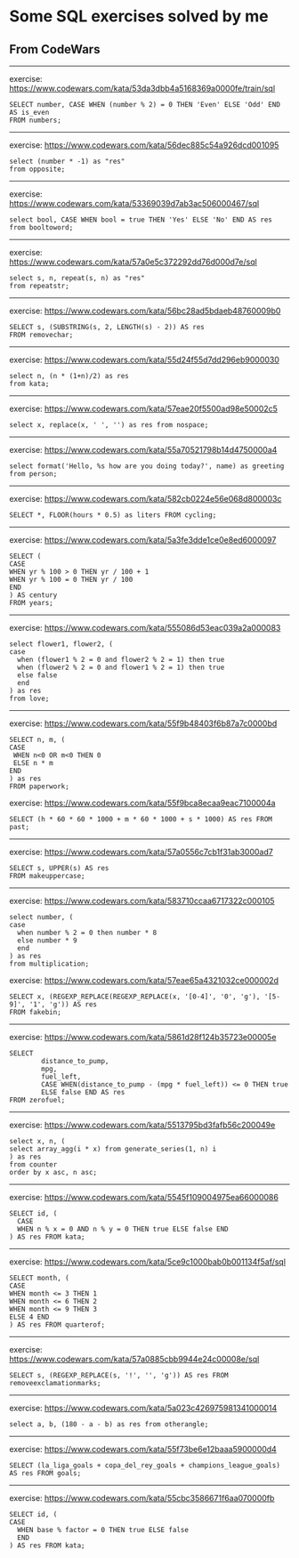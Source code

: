 # Some SQL exercises solved by me
## From CodeWars
***
exercise: https://www.codewars.com/kata/53da3dbb4a5168369a0000fe/train/sql
```
SELECT number, CASE WHEN (number % 2) = 0 THEN 'Even' ELSE 'Odd' END AS is_even
FROM numbers;
```
***
exercise: https://www.codewars.com/kata/56dec885c54a926dcd001095
```
select (number * -1) as "res"
from opposite;
```
***
exercise: https://www.codewars.com/kata/53369039d7ab3ac506000467/sql
```
select bool, CASE WHEN bool = true THEN 'Yes' ELSE 'No' END AS res
from booltoword;
```
***
exercise: https://www.codewars.com/kata/57a0e5c372292dd76d000d7e/sql
```
select s, n, repeat(s, n) as "res"
from repeatstr;
```
***
exercise: https://www.codewars.com/kata/56bc28ad5bdaeb48760009b0
```
SELECT s, (SUBSTRING(s, 2, LENGTH(s) - 2)) AS res
FROM removechar;
```
***
exercise: https://www.codewars.com/kata/55d24f55d7dd296eb9000030
```
select n, (n * (1+n)/2) as res
from kata;
```
***
exercise: https://www.codewars.com/kata/57eae20f5500ad98e50002c5
```
select x, replace(x, ' ', '') as res from nospace;
```
***
exercise: https://www.codewars.com/kata/55a70521798b14d4750000a4
```
select format('Hello, %s how are you doing today?', name) as greeting 
from person;
```
***
exercise: https://www.codewars.com/kata/582cb0224e56e068d800003c
```
SELECT *, FLOOR(hours * 0.5) as liters FROM cycling;
```
***
exercise: https://www.codewars.com/kata/5a3fe3dde1ce0e8ed6000097
```
SELECT (
CASE 
WHEN yr % 100 > 0 THEN yr / 100 + 1 
WHEN yr % 100 = 0 THEN yr / 100 
END  
) AS century 
FROM years;
```
***
exercise: https://www.codewars.com/kata/555086d53eac039a2a000083
```
select flower1, flower2, (
case
  when (flower1 % 2 = 0 and flower2 % 2 = 1) then true
  when (flower2 % 2 = 0 and flower1 % 2 = 1) then true
  else false
  end
) as res
from love;
```
***
exercise: https://www.codewars.com/kata/55f9b48403f6b87a7c0000bd
```
SELECT n, m, (
CASE
 WHEN n<0 OR m<0 THEN 0
 ELSE n * m
END
) as res
FROM paperwork;
```
exercise: https://www.codewars.com/kata/55f9bca8ecaa9eac7100004a
```
SELECT (h * 60 * 60 * 1000 + m * 60 * 1000 + s * 1000) AS res FROM past;
```
***
exercise: https://www.codewars.com/kata/57a0556c7cb1f31ab3000ad7
```
SELECT s, UPPER(s) AS res
FROM makeuppercase; 
```
***
exercise: https://www.codewars.com/kata/583710ccaa6717322c000105
```
select number, (
case
  when number % 2 = 0 then number * 8
  else number * 9
  end
) as res 
from multiplication;
```
exercise: https://www.codewars.com/kata/57eae65a4321032ce000002d
```
SELECT x, (REGEXP_REPLACE(REGEXP_REPLACE(x, '[0-4]', '0', 'g'), '[5-9]', '1', 'g')) AS res
FROM fakebin;
```
***
exercise: https://www.codewars.com/kata/5861d28f124b35723e00005e
```
SELECT 
        distance_to_pump,
        mpg,
        fuel_left,
        CASE WHEN(distance_to_pump - (mpg * fuel_left)) <= 0 THEN true
        ELSE false END AS res
FROM zerofuel;
```
***
exercise: https://www.codewars.com/kata/5513795bd3fafb56c200049e
```
select x, n, (
select array_agg(i * x) from generate_series(1, n) i
) as res
from counter
order by x asc, n asc;
```
***
exercise: https://www.codewars.com/kata/5545f109004975ea66000086
```
SELECT id, (
  CASE 
  WHEN n % x = 0 AND n % y = 0 THEN true ELSE false END
) AS res FROM kata;
```
***
exercise: https://www.codewars.com/kata/5ce9c1000bab0b001134f5af/sql
```
SELECT month, (
CASE
WHEN month <= 3 THEN 1 
WHEN month <= 6 THEN 2
WHEN month <= 9 THEN 3
ELSE 4 END
) AS res FROM quarterof;
```
***
exercise: https://www.codewars.com/kata/57a0885cbb9944e24c00008e/sql
```
SELECT s, (REGEXP_REPLACE(s, '!', '', 'g')) AS res FROM removeexclamationmarks;
```
***
exercise: https://www.codewars.com/kata/5a023c426975981341000014
```
select a, b, (180 - a - b) as res from otherangle;
```
***
exercise: https://www.codewars.com/kata/55f73be6e12baaa5900000d4
```
SELECT (la_liga_goals + copa_del_rey_goals + champions_league_goals) AS res FROM goals;
```
***
exercise: https://www.codewars.com/kata/55cbc3586671f6aa070000fb
```
SELECT id, (
CASE 
  WHEN base % factor = 0 THEN true ELSE false 
  END
) AS res FROM kata;
```